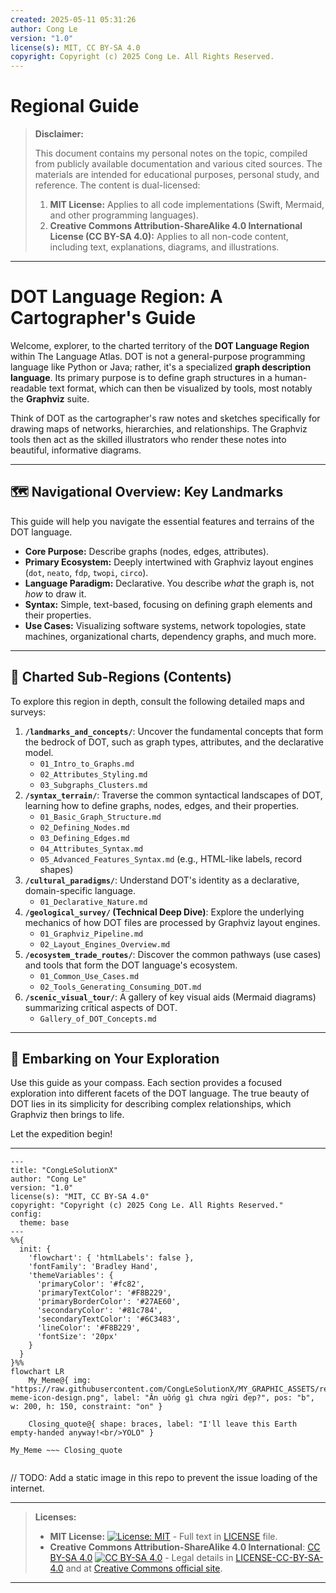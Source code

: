 ```yaml
---
created: 2025-05-11 05:31:26
author: Cong Le
version: "1.0"
license(s): MIT, CC BY-SA 4.0
copyright: Copyright (c) 2025 Cong Le. All Rights Reserved.
---
```


# Regional Guide
> **Disclaimer:**
>
> This document contains my personal notes on the topic,
> compiled from publicly available documentation and various cited sources.
> The materials are intended for educational purposes, personal study, and reference.
> The content is dual-licensed:
> 1. **MIT License:** Applies to all code implementations (Swift, Mermaid, and other programming languages).
> 2. **Creative Commons Attribution-ShareAlike 4.0 International License (CC BY-SA 4.0):** Applies to all non-code content, including text, explanations, diagrams, and illustrations.
---


# DOT Language Region: A Cartographer's Guide

Welcome, explorer, to the charted territory of the **DOT Language Region** within The Language Atlas. DOT is not a general-purpose programming language like Python or Java; rather, it's a specialized **graph description language**. Its primary purpose is to define graph structures in a human-readable text format, which can then be visualized by tools, most notably the **Graphviz** suite.

Think of DOT as the cartographer's raw notes and sketches specifically for drawing maps of networks, hierarchies, and relationships. The Graphviz tools then act as the skilled illustrators who render these notes into beautiful, informative diagrams.

---

## 🗺️ Navigational Overview: Key Landmarks

This guide will help you navigate the essential features and terrains of the DOT language.

*   **Core Purpose:** Describe graphs (nodes, edges, attributes).
*   **Primary Ecosystem:** Deeply intertwined with Graphviz layout engines (`dot`, `neato`, `fdp`, `twopi`, `circo`).
*   **Language Paradigm:** Declarative. You describe *what* the graph is, not *how* to draw it.
*   **Syntax:** Simple, text-based, focusing on defining graph elements and their properties.
*   **Use Cases:** Visualizing software systems, network topologies, state machines, organizational charts, dependency graphs, and much more.

---

## 🧭 Charted Sub-Regions (Contents)

To explore this region in depth, consult the following detailed maps and surveys:

1.  **`/landmarks_and_concepts/`**: Uncover the fundamental concepts that form the bedrock of DOT, such as graph types, attributes, and the declarative model.
    *   `01_Intro_to_Graphs.md`
    *   `02_Attributes_Styling.md`
    *   `03_Subgraphs_Clusters.md`
2.  **`/syntax_terrain/`**: Traverse the common syntactical landscapes of DOT, learning how to define graphs, nodes, edges, and their properties.
    *   `01_Basic_Graph_Structure.md`
    *   `02_Defining_Nodes.md`
    *   `03_Defining_Edges.md`
    *   `04_Attributes_Syntax.md`
    *   `05_Advanced_Features_Syntax.md` (e.g., HTML-like labels, record shapes)
3.  **`/cultural_paradigms/`**: Understand DOT's identity as a declarative, domain-specific language.
    *   `01_Declarative_Nature.md`
4.  **`/geological_survey/` (Technical Deep Dive)**: Explore the underlying mechanics of how DOT files are processed by Graphviz layout engines.
    *   `01_Graphviz_Pipeline.md`
    *   `02_Layout_Engines_Overview.md`
5.  **`/ecosystem_trade_routes/`**: Discover the common pathways (use cases) and tools that form the DOT language's ecosystem.
    *   `01_Common_Use_Cases.md`
    *   `02_Tools_Generating_Consuming_DOT.md`
6.  **`/scenic_visual_tour/`**: A gallery of key visual aids (Mermaid diagrams) summarizing critical aspects of DOT.
    *   `Gallery_of_DOT_Concepts.md`

---

## 🚀 Embarking on Your Exploration

Use this guide as your compass. Each section provides a focused exploration into different facets of the DOT language. The true beauty of DOT lies in its simplicity for describing complex relationships, which Graphviz then brings to life.

Let the expedition begin!



---

<!-- 
```mermaid
%% Current Mermaid version
info
```-->


```mermaid
---
title: "CongLeSolutionX"
author: "Cong Le"
version: "1.0"
license(s): "MIT, CC BY-SA 4.0"
copyright: "Copyright (c) 2025 Cong Le. All Rights Reserved."
config:
  theme: base
---
%%{
  init: {
    'flowchart': { 'htmlLabels': false },
    'fontFamily': 'Bradley Hand',
    'themeVariables': {
      'primaryColor': '#fc82',
      'primaryTextColor': '#F8B229',
      'primaryBorderColor': '#27AE60',
      'secondaryColor': '#81c784',
      'secondaryTextColor': '#6C3483',
      'lineColor': '#F8B229',
      'fontSize': '20px'
    }
  }
}%%
flowchart LR
    My_Meme@{ img: "https://raw.githubusercontent.com/CongLeSolutionX/MY_GRAPHIC_ASSETS/refs/heads/Designing_graphic_syntax/MY_MEME/My-meme-icon-design.png", label: "Ăn uống gì chưa ngừi đẹp?", pos: "b", w: 200, h: 150, constraint: "on" }

    Closing_quote@{ shape: braces, label: "I'll leave this Earth empty-handed anyway!<br/>YOLO" }

My_Meme ~~~ Closing_quote


```
// TODO: Add a static image in this repo to prevent the issue loading of the internet.


---
>**Licenses:**
>
>- **MIT License:**  [![License: MIT](https://img.shields.io/badge/License-MIT-yellow.svg)](LICENSE) - Full text in [LICENSE](LICENSE) file.
>- **Creative Commons Attribution-ShareAlike 4.0 International**: [CC BY-SA 4.0](https://creativecommons.org/licenses/by-sa/4.0/) [![CC BY-SA 4.0](https://licensebuttons.net/l/by-sa/4.0/88x31.png)](https://creativecommons.org/licenses/by-sa/4.0/) - Legal details in [LICENSE-CC-BY-SA-4.0](LICENSE-CC-BY-SA-4.0) and at [Creative Commons official site](https://creativecommons.org/licenses/by-sa/4.0/).
>
---